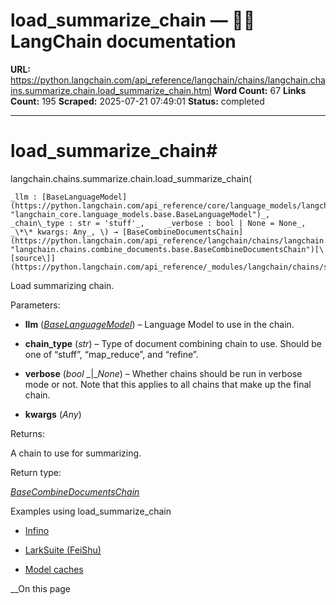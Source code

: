 # load_summarize_chain — 🦜🔗 LangChain  documentation

**URL:** https://python.langchain.com/api_reference/langchain/chains/langchain.chains.summarize.chain.load_summarize_chain.html
**Word Count:** 67
**Links Count:** 195
**Scraped:** 2025-07-21 07:49:01
**Status:** completed

---

# load\_summarize\_chain\#

langchain.chains.summarize.chain.load\_summarize\_chain\(

    _llm : [BaseLanguageModel](https://python.langchain.com/api_reference/core/language_models/langchain_core.language_models.base.BaseLanguageModel.html#langchain_core.language_models.base.BaseLanguageModel "langchain_core.language_models.base.BaseLanguageModel")_,     _chain\_type : str = 'stuff'_,     _verbose : bool | None = None_,     _\*\* kwargs: Any_, \) → [BaseCombineDocumentsChain](https://python.langchain.com/api_reference/langchain/chains/langchain.chains.combine_documents.base.BaseCombineDocumentsChain.html#langchain.chains.combine_documents.base.BaseCombineDocumentsChain "langchain.chains.combine_documents.base.BaseCombineDocumentsChain")[\[source\]](https://python.langchain.com/api_reference/_modules/langchain/chains/summarize/chain.html#load_summarize_chain)\#     

Load summarizing chain.

Parameters:     

  * **llm** \([_BaseLanguageModel_](https://python.langchain.com/api_reference/core/language_models/langchain_core.language_models.base.BaseLanguageModel.html#langchain_core.language_models.base.BaseLanguageModel "langchain_core.language_models.base.BaseLanguageModel")\) – Language Model to use in the chain.

  * **chain\_type** \(_str_\) – Type of document combining chain to use. Should be one of “stuff”, “map\_reduce”, and “refine”.

  * **verbose** \(_bool_ _|__None_\) – Whether chains should be run in verbose mode or not. Note that this applies to all chains that make up the final chain.

  * **kwargs** \(_Any_\)

Returns:     

A chain to use for summarizing.

Return type:     

[_BaseCombineDocumentsChain_](https://python.langchain.com/api_reference/langchain/chains/langchain.chains.combine_documents.base.BaseCombineDocumentsChain.html#langchain.chains.combine_documents.base.BaseCombineDocumentsChain "langchain.chains.combine_documents.base.BaseCombineDocumentsChain")

Examples using load\_summarize\_chain

  * [Infino](https://python.langchain.com/docs/integrations/callbacks/infino/)

  * [LarkSuite \(FeiShu\)](https://python.langchain.com/docs/integrations/document_loaders/larksuite/)

  * [Model caches](https://python.langchain.com/docs/integrations/llm_caching/)

__On this page